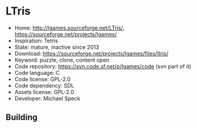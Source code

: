 # LTris

- Home: http://lgames.sourceforge.net/LTris/, https://sourceforge.net/projects/lgames/
- Inspiration: Tetris
- State: mature, inactive since 2013
- Download: https://sourceforge.net/projects/lgames/files/ltris/
- Keyword: puzzle, clone, content open
- Code repository: https://svn.code.sf.net/p/lgames/code (svn part of it)
- Code language: C
- Code license: GPL-2.0
- Code dependency: SDL
- Assets license: GPL-2.0
- Developer: Michael Speck

## Building
